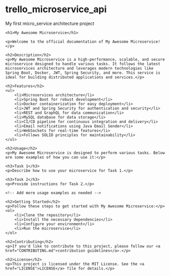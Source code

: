 # trello_microservice_api
My first micro_service  architecture project

    <h1>My Awesome Microservice</h1>
    
    <p>Welcome to the official documentation of My Awesome Microservice!</p>
    
    <h2>Description</h2>
    <p>My Awesome Microservice is a high-performance, scalable, and secure microservice designed to handle various tasks. It follows the latest microservices architecture and leverages modern technologies like Spring Boot, Docker, JWT, Spring Security, and more. This service is ideal for building distributed applications and services.</p>
    
    <h2>Features</h2>
    <ul>
        <li>Microservices architecture</li>
        <li>Spring Boot for robust development</li>
        <li>Docker containerization for easy deployment</li>
        <li>JWT and Spring Security for authentication and security</li>
        <li>REST and GraphQL for data communication</li>
        <li>MySQL database for data storage</li>
        <li>CI/CD pipeline for continuous integration and delivery</li>
        <li>Email notifications using Java Email Sender</li>
        <li>WebSockets for real-time features</li>
        <li>Follows SOLID principles for maintainability</li>
    </ul>
    
    <h2>Usage</h2>
    <p>My Awesome Microservice is designed to perform various tasks. Below are some examples of how you can use it:</p>
    
    <h3>Task 1</h3>
    <p>Describe how to use your microservice for Task 1.</p>
    
    <h3>Task 2</h3>
    <p>Provide instructions for Task 2.</p>
    
    <!-- Add more usage examples as needed -->
    
    <h2>Getting Started</h2>
    <p>Follow these steps to get started with My Awesome Microservice:</p>
    <ol>
        <li>Clone the repository</li>
        <li>Install the necessary dependencies</li>
        <li>Configure your environment</li>
        <li>Run the microservice</li>
    </ol>
    
    <h2>Contributing</h2>
    <p>If you'd like to contribute to this project, please follow our <a href="CONTRIBUTING.md">contribution guidelines</a>.</p>
    
    <h2>License</h2>
    <p>This project is licensed under the MIT License. See the <a href="LICENSE">LICENSE</a> file for details.</p>
